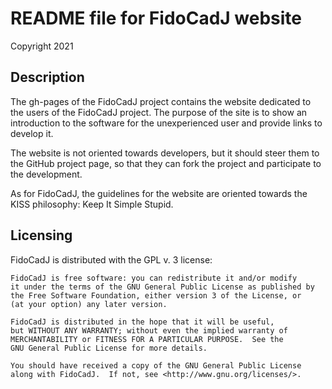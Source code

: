# README file for FidoCadJ website

Copyright 2021

## Description
The gh-pages of the FidoCadJ project contains the website dedicated to
the users of the FidoCadJ project. The purpose of the site is to show
an introduction to the software for the unexperienced user and provide
links to develop it.

The website is not oriented towards developers, but it should steer
them to the GitHub project page, so that they can fork the project and
participate to the development.

As for FidoCadJ, the guidelines for the website are oriented towards
the KISS philosophy: Keep It Simple Stupid.

## Licensing
FidoCadJ is distributed with the GPL v. 3 license:

    FidoCadJ is free software: you can redistribute it and/or modify
    it under the terms of the GNU General Public License as published by
    the Free Software Foundation, either version 3 of the License, or
    (at your option) any later version.

    FidoCadJ is distributed in the hope that it will be useful,
    but WITHOUT ANY WARRANTY; without even the implied warranty of
    MERCHANTABILITY or FITNESS FOR A PARTICULAR PURPOSE.  See the
    GNU General Public License for more details.

    You should have received a copy of the GNU General Public License
    along with FidoCadJ.  If not, see <http://www.gnu.org/licenses/>.
